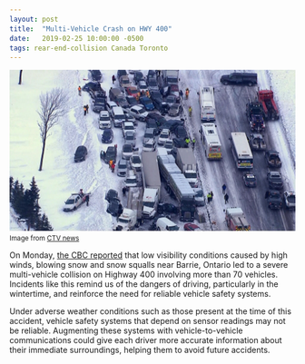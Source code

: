 ```yaml
---
layout: post
title:  "Multi-Vehicle Crash on HWY 400"
date:   2019-02-25 10:00:00 -0500
tags: rear-end-collision Canada Toronto
---
```

![Highway 400 Pile-up](/assets/img/hwy_400_pileup.jpg)
<small>Image from <a href="https://toronto.ctvnews.ca/nearly-100-vehicle-pileup-north-of-toronto-1.1706597">CTV news</a></small>

On Monday, [the CBC reported](https://www.cbc.ca/news/canada/toronto/multi-vehicle-collision-highway-400-1.5032371) that low visibility conditions caused by high winds, blowing snow and snow squalls near Barrie, Ontario led to a severe multi-vehicle collision on Highway 400 involving more than 70 vehicles. Incidents like this remind us of the dangers of driving, particularly in the wintertime, and reinforce the need for reliable vehicle safety systems.

Under adverse weather conditions such as those present at the time of this accident, vehicle safety systems that depend on sensor readings may not be reliable. Augmenting these systems with vehicle-to-vehicle communications could give each driver more accurate information about their immediate surroundings, helping them to avoid future accidents.

<!-- Though we’re not planning to implement an algorithm that uses weather or road conditions in the RECAP prototype, it’s something that we would like to add to future versions of the design. -->
